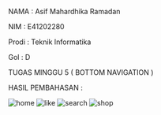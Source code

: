 NAMA  : Asif Mahardhika Ramadan

NIM   : E41202280

Prodi : Teknik Informatika

Gol   : D


TUGAS MINGGU 5 ( BOTTOM NAVIGATION )

HASIL PEMBAHASAN :

![home](https://user-images.githubusercontent.com/80689807/137176498-cd65374b-2d03-46fd-bf8e-41911fa15b0a.jpeg)
![like](https://user-images.githubusercontent.com/80689807/137176496-117d848c-3159-4c6d-86ab-d9b05c20919b.jpeg)
![search](https://user-images.githubusercontent.com/80689807/137176485-30088456-e961-47d7-911c-7b1efe96aa3b.jpeg)
![shop](https://user-images.githubusercontent.com/80689807/137176490-8eebba9f-6a3b-43d7-a948-1dd00d343314.jpeg)

